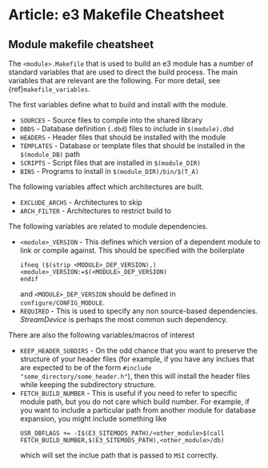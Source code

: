 # Article: e3 Makefile Cheatsheet

## Module makefile cheatsheet

The `<module>.Makefile` that is used to build an e3 module has a number of standard variables that are used to direct the build process. The main variables that are relevant are the following. For more detail, see {ref}`makefile_variables`.

The first variables define what to build and install with the module.
* `SOURCES` - Source files to compile into the shared library
* `DBDS` - Database definition (`.dbd`) files to include in `$(module).dbd`
* `HEADERS` - Header files that should be installed with the module
* `TEMPLATES` - Database or template files that should be installed in the `$(module_DB)` path
* `SCRIPTS` - Script files that are installed in `$(module_DIR)`
* `BINS` - Programs to install in `$(module_DIR)/bin/$(T_A)`

The following variables affect which architectures are built.
* `EXCLUDE_ARCHS` - Architectures to skip
* `ARCH_FILTER` - Architectures to restrict build to

The following variables are related to module dependencies.
* `<module>_VERSION` - This defines which version of a dependent module to link or compile against. This should be specified with the boilerplate
  ```make
  ifneq ($(strip <MODULE>_DEP_VERSION),)
  <module>_VERSION:=$(<MODULE>_DEP_VERSION)
  endif
  ```
  and `<MODULE>_DEP_VERSION` should be defined in `configure/CONFIG_MODULE`.
* `REQUIRED` - This is used to specify any non source-based dependencies. *StreamDevice* is perhaps the most common such dependency.

There are also the following variables/macros of interest
* `KEEP_HEADER_SUBDIRS` - On the odd chance that you want to preserve the structure of your header files (for example, if you have any inclues that are expected to be of the form `#include "some_directory/some_header.h"`), then this will install the header files while keeping the subdirectory structure.
* `FETCH_BUILD_NUMBER` - This is useful if you need to refer to specific module path, but you do not care which build number. For example, if you want to include a particular path from another module for database expansion, you might include something like
  ```make
  USR_DBFLAGS += -I$(E3_SITEMODS_PATH)/<other_module>$(call FETCH_BUILD_NUMBER,$(E3_SITEMODS_PATH),<other_module>/db)
  ```
  which will set the inclue path that is passed to `MSI` correctly.
